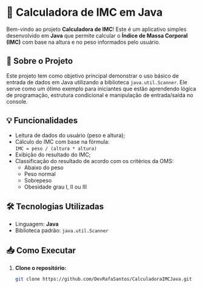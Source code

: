 # 🧮 Calculadora de IMC em Java

Bem-vindo ao projeto **Calculadora de IMC**! Este é um aplicativo simples desenvolvido em **Java** que permite calcular o **Índice de Massa Corporal (IMC)** com base na altura e no peso informados pelo usuário.

## 🚀 Sobre o Projeto

Este projeto tem como objetivo principal demonstrar o uso básico de entrada de dados em Java utilizando a biblioteca `java.util.Scanner`. Ele serve como um ótimo exemplo para iniciantes que estão aprendendo lógica de programação, estrutura condicional e manipulação de entrada/saída no console.

## 💡 Funcionalidades

- Leitura de dados do usuário (peso e altura);
- Cálculo do IMC com base na fórmula:  
  `IMC = peso / (altura * altura)`
- Exibição do resultado do IMC;
- Classificação do resultado de acordo com os critérios da OMS:
  - Abaixo do peso
  - Peso normal
  - Sobrepeso
  - Obesidade grau I, II ou III

## 🛠️ Tecnologias Utilizadas

- Linguagem: **Java**
- Biblioteca padrão: `java.util.Scanner`

## 📥 Como Executar

1. **Clone o repositório:**
   ```bash
   git clone https://github.com/DevRafaSantos/CalculadoraIMCJava.git
